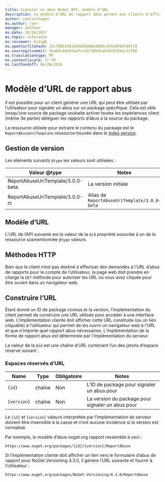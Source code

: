 ```yaml
---
title: Signaler un abus NuGet API, modèle d’URL
description: Le modèle d’URL de rapport abus permet aux clients d’afficher un lien Signaler un abus dans leur interface utilisateur.
author: joelverhagen
ms.author: jver
manager: skofman
ms.date: 10/26/2017
ms.topic: reference
ms.reviewer: kraigb
ms.openlocfilehash: 15cf0953391489d9dd9b5d609c3f4c8f66748f19
ms.sourcegitcommit: 3eab9c4dd41ea7ccd2c28bb5ab16f6fbbec13708
ms.translationtype: MT
ms.contentlocale: fr-FR
ms.lasthandoff: 04/26/2018
---
```

# <a name="report-abuse-url-template"></a>Modèle d’URL de rapport abus

Il est possible pour un client générer une URL qui peut être utilisée par l’utilisateur pour signaler un abus sur un package spécifique. Cela est utile lorsqu’une source de package souhaite activer toutes les expériences client (même 3e partie) déléguer les rapports d’abus à la source du package.

La ressource utilisée pour extraire le contenu du package est le `ReportAbuseUriTemplate` ressource trouvée dans le [index service](service-index.md).

## <a name="versioning"></a>Gestion de version

Les éléments suivants `@type` les valeurs sont utilisées :

Valeur @type                       | Notes
--------------------------------- | -----
ReportAbuseUriTemplate/3.0.0-beta | La version initiale
ReportAbuseUriTemplate/3.0.0-rc   | Alias de `ReportAbuseUriTemplate/3.0.0-beta`

## <a name="url-template"></a>Modèle d’URL

L’URL de l’API suivante est la valeur de la `@id` propriété associée à un de la ressource susmentionnée `@type` valeurs.

## <a name="http-methods"></a>Méthodes HTTP

Bien que le client n’est pas destiné à effectuer des demandes à l’URL d’abus de rapports pour le compte de l’utilisateur, la page web doit prendre en charge la `GET` méthode pour autoriser les URL où vous avez cliquée pour être ouvert dans un navigateur web.

## <a name="construct-the-url"></a>Construire l’URL

Étant donné un ID de package connus et la version, l’implémentation du client permet de construire une URL utilisée pour accéder à une interface web. L’implémentation cliente doit afficher cette URL construite (ou un lien cliquable) à l’utilisateur qui permet de les ouvrir un navigateur web à l’URL et que n’importe quel rapport abus nécessaires. L’implémentation de la forme de rapport abus est déterminée par l’implémentation du serveur.

La valeur de la `@id` est une chaîne d’URL contenant l’un des jetons d’espace réservé suivant :

### <a name="url-placeholders"></a>Espaces réservés d’URL

Name        | Type    | Obligatoire | Notes
----------- | ------- | -------- | -----
`{id}`      | chaîne  | Non       | L’ID de package pour signaler un abus pour
`{version}` | chaîne  | Non       | La version du package pour signaler un abus pour

Le `{id}` et `{version}` valeurs interprétée par l’implémentation de serveur doivent être insensible à la casse et n’ont aucune incidence si la version est normalisé.

Par exemple, le modèle d’abus nuget.org rapport ressemble à ceci :

    https://www.nuget.org/packages/{id}/{version}/ReportAbuse

Si l’implémentation cliente doit afficher un lien vers le formulaire d’abus de rapport pour NuGet.Versioning 4.3.0, il génère l’URL suivante et fournir à l’utilisateur :

    https://www.nuget.org/packages/NuGet.Versioning/4.3.0/ReportAbuse
